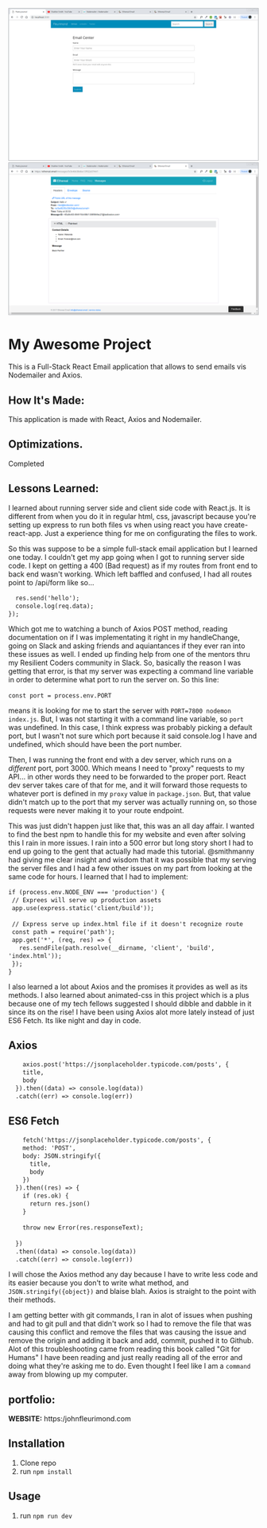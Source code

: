 ![ReactEmail](public/email.png)
![ReactEmail](public/email2.png)


# My Awesome Project
This is a Full-Stack React Email application that allows to send emails vis Nodemailer and Axios.

## How It's Made:
This application is made with React, Axios and Nodemailer.

## Optimizations.
Completed

## Lessons Learned:
I learned about running server side and client side code with React.js. It is different from when you do it in regular html, css, javascript because you're setting up express to run both files vs when using react you have create-react-app. Just a experience thing for me on configurating the files to work.

So this was suppose to be a simple full-stack email application but I learned one today. I couldn't get my app going when I got to running server side code. I kept on getting a 400 (Bad request) as if my routes from front end to back end wasn't working. Which left baffled and confused, I had all routes point to /api/form like so...

```app.post('/api/form', (req, res) => {
  res.send('hello');
  console.log(req.data);
});
```

Which got me to watching a bunch of Axios POST method, reading documentation on if I was implementating it right in my  handleChange, going on Slack and asking friends and aquiantances if they ever ran into these issues as well. I ended up finding help from one of the mentors thru my Resilient Coders community in Slack. So, basically the reason I was getting that error, is that my server was expecting a command line variable in order to determine what port to run the server on. So this line:

`const port = process.env.PORT`

means it is looking for me to start the server with `PORT=7800 nodemon index.js`. But, I was not starting it with a command line variable, so `port` was undefined. In this case, I think express was probably picking a default port, but I wasn't not sure which port because it said console.log I have and undefined, which should have been the port number.

Then, I was running the front end with a dev server, which runs on a _different_ port, port 3000. Which means I need to "proxy" requests to my API... in other words they need to be forwarded to the proper port. React dev server takes care of that for me, and it will forward those requests to whatever port is defined in my `proxy` value in `package.json`. But, that value didn't match up to the port that my server was actually running on, so those requests were never making it to your route endpoint.

This was just didn't happen just like that, this was an all day affair. I wanted to find the best npm to handle this for my website and even after solving this I rain in more issues. I rain into a 500 error but long story short I had to end up going to the gent that actually had made this tutorial.  @smithmanny had giving me clear insight and wisdom that it was possible that my serving the server files and I had a few other issues on my part from looking at the same code for hours. I learned that I had to implement:

```
if (process.env.NODE_ENV === 'production') {
 // Exprees will serve up production assets
 app.use(express.static('client/build'));

 // Express serve up index.html file if it doesn't recognize route
 const path = require('path');
 app.get('*', (req, res) => {
   res.sendFile(path.resolve(__dirname, 'client', 'build', 'index.html'));
 });
}
```



I also learned a lot about Axios and the promises it provides as well as its methods. I also learned about animated-css in this project which is a plus because one of my tech fellows suggested I should dibble and dabble in it since its on the rise!
I have been using Axios alot more lately instead of just ES6 Fetch. Its like night and day in code.

## Axios
```
    axios.post('https://jsonplaceholder.typicode.com/posts', {
    title,
    body
  }).then((data) => console.log(data))
  .catch((err) => console.log(err))
  ```
## ES6 Fetch
```
    fetch('https://jsonplaceholder.typicode.com/posts', {
    method: 'POST',
    body: JSON.stringify({
      title,
      body
    })
  }).then((res) => {
    if (res.ok) {
      return res.json()
    }

    throw new Error(res.responseText);

  })
  .then((data) => console.log(data))
  .catch((err) => console.log(err))
  ```
I will chose the Axios method any day because I have to write less code and its easier because you don't to write what method, and `JSON.stringify({object})` and blaise blah. Axios is straight to the point with their methods.

I am getting better with git commands, I ran in alot of issues when pushing and had to git pull and that didn't work so I had to remove the file that was causing this conflict and remove the files that was causing the issue and remove the origin and adding it back and add, commit, pushed it to Github. Alot of this troubleshooting came from reading this book called "Git for Humans" I have been reading and just really reading all of the error and doing what they're asking me to do. Even thought I feel like I am a `command` away from blowing up my computer.


## portfolio:
**WEBSITE:** https:/johnfleurimond.com

## Installation

1. Clone repo
2. run `npm install`

## Usage

1. run `npm run dev`

